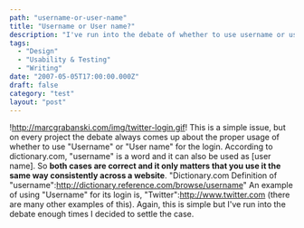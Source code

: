 ```yaml
---
path: "username-or-user-name"
title: "Username or User name?"
description: "I've run into the debate of whether to use username or user name for logins."
tags: 
  - "Design"
  - "Usability & Testing"
  - "Writing"
date: "2007-05-05T17:00:00.000Z"
draft: false
category: "test"
layout: "post"
---
```


!http://marcgrabanski.com/img/twitter-login.gif!
This is a simple issue, but on every project the debate always comes up about the proper usage of whether to use "Username" or "User name" for the login. According to dictionary.com, "username" is a word and it can also be used as [user name]. So **both cases are correct and it only matters that you use it the same way consistently across a website**. "Dictionary.com Definition of "username":http://dictionary.reference.com/browse/username" An example of using "Username" for its login is, "Twitter":http://www.twitter.com (there are many other examples of this). Again, this is simple but I've run into the debate enough times I decided to settle the case.